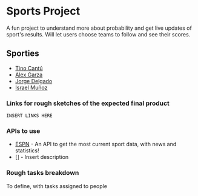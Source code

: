 # Sports Project
A fun project to understand more about probability and get live updates of sport's results.
Will let users choose teams to follow and see their scores.

## Sporties
* [Tino Cantú](http://insertgithere.com)
* [Alex Garza](http://insertgithere.com)
* [Jorge Delgado](https://github.com/jorgedelgado24)
* [Israel Muñoz](https://github.com/IsraelMuCa)


### Links for rough sketches of the expected final product
```
INSERT LINKS HERE

```

### APIs to use
* [ESPN](http://www.espn.com/apis/devcenter) - An API to get the most current sport data, with news and statistics!
* [] - Insert description

### Rough tasks breakdown
To define, with tasks assigned to people
